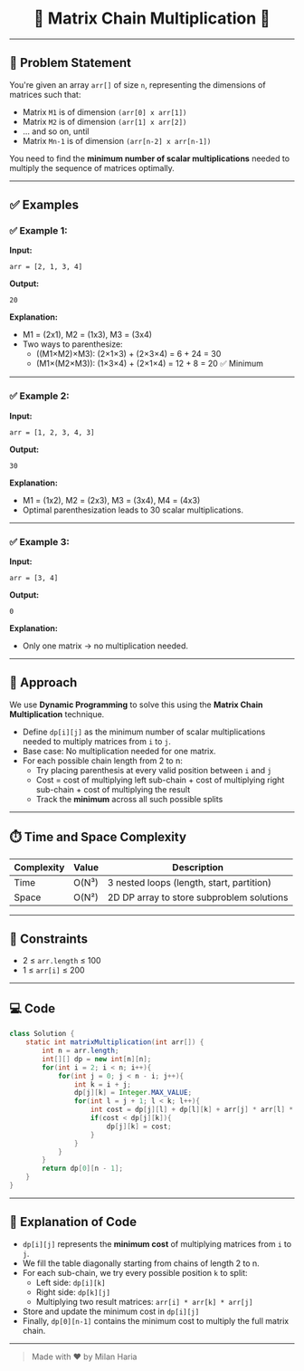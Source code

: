 <h1 align="center">🔗 Matrix Chain Multiplication 🔗</h1>

---

## 📝 Problem Statement

You're given an array `arr[]` of size `n`, representing the dimensions of matrices such that:
- Matrix `M1` is of dimension `(arr[0] x arr[1])`
- Matrix `M2` is of dimension `(arr[1] x arr[2])`
- ... and so on, until
- Matrix `Mn-1` is of dimension `(arr[n-2] x arr[n-1])`

You need to find the **minimum number of scalar multiplications** needed to multiply the sequence of matrices optimally.

---

## ✅ Examples

### ✅ Example 1:

**Input:**  
```
arr = [2, 1, 3, 4]
```

**Output:**  
```
20
```

**Explanation:**
- M1 = (2x1), M2 = (1x3), M3 = (3x4)
- Two ways to parenthesize:
  - ((M1×M2)×M3): (2×1×3) + (2×3×4) = 6 + 24 = 30
  - (M1×(M2×M3)): (1×3×4) + (2×1×4) = 12 + 8 = 20 ✅ Minimum

---

### ✅ Example 2:

**Input:**  
```
arr = [1, 2, 3, 4, 3]
```

**Output:**  
```
30
```

**Explanation:**
- M1 = (1x2), M2 = (2x3), M3 = (3x4), M4 = (4x3)
- Optimal parenthesization leads to 30 scalar multiplications.

---

### ✅ Example 3:

**Input:**  
```
arr = [3, 4]
```

**Output:**  
```
0
```

**Explanation:**
- Only one matrix → no multiplication needed.

---

## 🧠 Approach

We use **Dynamic Programming** to solve this using the **Matrix Chain Multiplication** technique.

- Define `dp[i][j]` as the minimum number of scalar multiplications needed to multiply matrices from `i` to `j`.
- Base case: No multiplication needed for one matrix.
- For each possible chain length from 2 to n:
  - Try placing parenthesis at every valid position between `i` and `j`
  - Cost = cost of multiplying left sub-chain + cost of multiplying right sub-chain + cost of multiplying the result
  - Track the **minimum** across all such possible splits

---

## ⏱️ Time and Space Complexity

| Complexity | Value | Description                                |
|------------|-------|--------------------------------------------|
| Time       | O(N³) | 3 nested loops (length, start, partition)  |
| Space      | O(N²) | 2D DP array to store subproblem solutions  |

---

## 🎯 Constraints

- 2 ≤ `arr.length` ≤ 100  
- 1 ≤ `arr[i]` ≤ 200

---

## 💻 Code

```java
class Solution {
    static int matrixMultiplication(int arr[]) {
        int n = arr.length;
        int[][] dp = new int[n][n];
        for(int i = 2; i < n; i++){
            for(int j = 0; j < n - i; j++){
                int k = i + j;
                dp[j][k] = Integer.MAX_VALUE;
                for(int l = j + 1; l < k; l++){
                    int cost = dp[j][l] + dp[l][k] + arr[j] * arr[l] * arr[k];
                    if(cost < dp[j][k]){
                        dp[j][k] = cost;
                    }
                }
            }
        }
        return dp[0][n - 1];
    }
}
```

---

## 📝 Explanation of Code

- `dp[i][j]` represents the **minimum cost** of multiplying matrices from `i` to `j`.
- We fill the table diagonally starting from chains of length 2 to n.
- For each sub-chain, we try every possible position `k` to split:
  - Left side: `dp[i][k]`
  - Right side: `dp[k][j]`
  - Multiplying two result matrices: `arr[i] * arr[k] * arr[j]`
- Store and update the minimum cost in `dp[i][j]`
- Finally, `dp[0][n-1]` contains the minimum cost to multiply the full matrix chain.

---

> Made with ❤️ by Milan Haria
